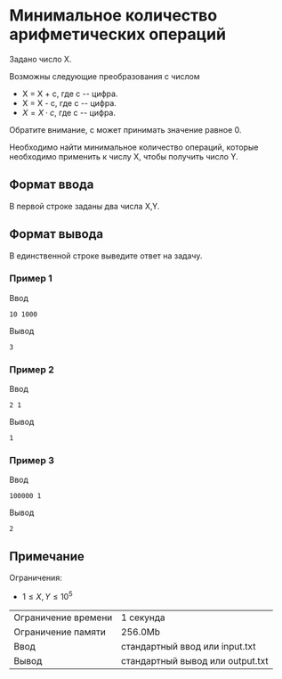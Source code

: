 # Минимальное количество арифметических операций

Задано число X.

Возможны следующие преобразования с числом

*   X = X + c, где c -- цифра.
*   X = X - c, где c -- цифра.
*   $X = X \cdot c$, где c -- цифра.

Обратите внимание, c может принимать значение равное 0.

Необходимо найти минимальное количество операций, которые необходимо применить к числу X, чтобы получить число Y.

## Формат ввода

В первой строке заданы два числа X,Y.

## Формат вывода

В единственной строке выведите ответ на задачу.

### Пример 1

Ввод

    10 1000
    

Вывод

    3
    

### Пример 2

Ввод

    2 1
    

Вывод

    1
    

### Пример 3

Ввод

    100000 1
    

Вывод

    2
    

## Примечание

Ограничения:

*   $1 \leq X, Y \leq 10^5$


<table>
 <tr class="time-limit">
    <td class="property-title">Ограничение времени</td>
    <td>1&nbsp;секунда</td>
 </tr>
 <tr class="memory-limit">
    <td class="property-title">Ограничение памяти</td>
    <td>256.0Mb</td>
 </tr>
 <tr class="input-file">
    <td class="property-title">Ввод</td>
    <td colspan="1">стандартный ввод или input.txt</td>
 </tr>
 <tr class="output-file">
    <td class="property-title">Вывод</td>
    <td colspan="1">стандартный вывод или output.txt</td>
 </tr>
</table>
